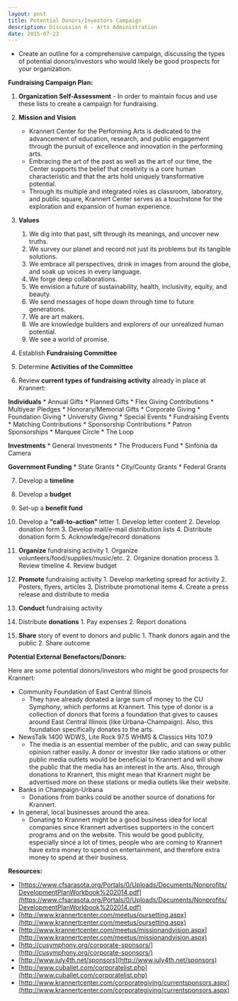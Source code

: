 ```yaml
---
layout: post
title: Potential Donors/Investors Campaign
description: Discussion 6 - Arts Administration
date: 2015-07-23
---
```


* Create an outline for a comprehensive campaign, discussing the types of potential donors/investors who would likely be good prospects for your organization.

<!--more-->

**Fundraising Campaign Plan:**
1.  **Organization Self-Assessment** - In order to maintain focus and use these lists to create a campaign for fundraising.

2.  **Mission and Vision**
    * Krannert Center for the Performing Arts is dedicated to the advancement of education, research, and public engagement through the pursuit of excellence and innovation in the performing arts.
    * Embracing the art of the past as well as the art of our time, the Center supports the belief that creativity is a core human characteristic and that the arts hold uniquely transformative potential.
    * Through its multiple and integrated roles as classroom, laboratory, and public square, Krannert Center serves as a touchstone for the exploration and expansion of human experience.

3.  **Values**
    1. We dig into that past, sift through its meanings, and uncover new truths.
    2. We survey our planet and record not just its problems but its tangible solutions.
    3. We embrace all perspectives, drink in images from around the globe, and soak up voices in every language.
    4. We forge deep collaborations.
    5. We envision a future of sustainability, health, inclusivity, equity, and beauty.
    6. We send messages of hope down through time to future generations.
    7. We are art makers.
    8. We are knowledge builders and explorers of our unrealized human potential.
    9. We see a world of promise.

4.  Establish **Fundraising Committee**

5.  Determine **Activities of the Committee**

6.  Review **current types of fundraising activity** already in place at Krannert:

   **Individuals**
      * Annual Gifts
      * Planned Gifts
      * Flex Giving Contributions
      * Multiyear Pledges
      * Honorary/Memorial Gifts
      * Corporate Giving
      * Foundation Giving
      * University Giving
      * Special Events
      * Fundraising Events
      * Matching Contributions
      * Sponsorship Contributions
      * Patron Sponsorships
      * Marquee Circle
      * The Loop
      
   **Investments**
      * General Investments
      * The Producers Fund
      * Sinfonia da Camera
   
   **Government Funding**
      * State Grants
      * City/County Grants
      * Federal Grants

7.  Develop a **timeline**

8.  Develop a **budget**

9.  Set-up a **benefit fund**

10.  Develop a **"call-to-action"** letter
    1.  Develop letter content
    2.  Develop donation form
    3.  Develop mail/e-mail distribution lists
    4.  Distribute donation form
    5.  Acknowledge/record donations

11.  **Organize** fundraising activity
    1.  Organize volunteers/food/supplies/music/etc.
    2.  Organize donation process
    3.  Review timeline
    4.  Review budget

12.  **Promote** fundraising activity
    1.  Develop marketing spread for activity
    2.  Posters, flyers, articles
    3.  Distribute promotional items
    4.  Create a press release and distribute to media

13.  **Conduct** fundraising activity

14.  Distribute **donations**
    1.  Pay expenses
    2.  Report donations

15.  **Share** story of event to donors and public
    1.  Thank donors again and the public
    2.  Share outcome

**Potential External Benefactors/Donors:**

Here are some potential donors/investors who might be good prospects for Krannert:
* Community Foundation of East Central Illinois
   * They have already donated a large sum of money to the CU Symphony, which performs at Krannert. This type of donor is a collection of donors that forms a foundation that gives to causes around East Central Illinois (like Urbana-Champaign). Also, this foundation specifically donates to the arts.
* NewsTalk 1400 WDWS, Lite Rock 97.5 WHMS & Classics Hits 107.9
   * The media is an essential member of the public, and can sway public opinion rather easily. A donor or investor like radio stations or other public media outlets would be beneficial to Krannert and will show the public that the media has an interest in the arts. Also, through donations to Krannert, this might mean that Krannert might be advertised more on these stations or media outlets like their website.
* Banks in Champaign-Urbana
   * Donations from banks could be another source of donations for Krannert.
* In general, local businesses around the area.
   * Donating to Krannert might be a good business idea for local companies since Krannert advertises supporters in the concert programs and on the website. This would be good publicity, especially since a lot of times, people who are coming to Krannert have extra money to spend on entertainment, and therefore extra money to spend at their business.

**Resources:**
*   [https://www.cfsarasota.org/Portals/0/Uploads/Documents/Nonprofits/DevelopmentPlanWorkbook%202014.pdf](https://www.cfsarasota.org/Portals/0/Uploads/Documents/Nonprofits/DevelopmentPlanWorkbook%202014.pdf)
*   [http://www.krannertcenter.com/meetus/oursetting.aspx](http://www.krannertcenter.com/meetus/oursetting.aspx)
*   [http://www.krannertcenter.com/meetus/missionandvision.aspx](http://www.krannertcenter.com/meetus/missionandvision.aspx)
*   [http://cusymphony.org/corporate-sponsors/](http://cusymphony.org/corporate-sponsors/)
*   [http://www.july4th.net/sponsors](http://www.july4th.net/sponsors)
*   [http://www.cuballet.com/corporatelist.php](http://www.cuballet.com/corporatelist.php)
*   [http://www.krannertcenter.com/corporategiving/currentsponsors.aspx](http://www.krannertcenter.com/corporategiving/currentsponsors.aspx)
